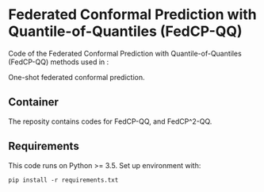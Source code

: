 # Federated Conformal Prediction with Quantile-of-Quantiles (FedCP-QQ)

Code of the Federated Conformal Prediction with Quantile-of-Quantiles (FedCP-QQ) methods used in :

One-shot federated conformal prediction.

## Container

The reposity contains codes for FedCP-QQ, and FedCP^2-QQ.

## Requirements

This code runs on Python >= 3.5. Set up environment with:
```
pip install -r requirements.txt
```
